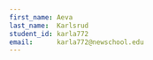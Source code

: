 ```yaml
---
first_name: Aeva
last_name:  Karlsrud
student_id: karla772
email:      karla772@newschool.edu
---
```

